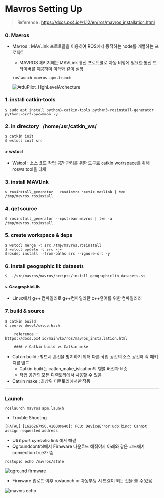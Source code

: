 Mavros Setting Up
============
> Reference : https://docs.px4.io/v1.12/en/ros/mavros_installation.html

### 0. Mavros
- Mavros : MAVLink 프로토콜을 이용하여 ROS에서 동작하는 node를 개발하는 프로젝트
  - MAVROS 패키지에는 MAVLink 통신 프로토콜로 자동 비행에 필요한 통신 드라이버를 제공하며 아래와 같이 실행
  ```
  roslaunch mavros apm.launch
  ```
  
  ![ArduPilot_HighLevelArchecture](https://user-images.githubusercontent.com/108650199/178135862-77c91ac7-af26-43f7-8c6b-3512e88253f4.png)

### 1. install catkin-tools
```
$ sudo apt install python3-catkin-tools python3-rosinstall-generator python3-osrf-pycommon -y
```

### 2. in directory : /home/usr/catkin_ws/
```
$ catkin init
$ wstool init src
```

#### > wstool
- Wstool : 소스 코드 작업 공간 관리를 위한 도구로 catkin workspace를 위해 rosws tool을 대체

### 3. install MAVLInk
```
$ rosinstall_generator --rosdistro noetic mavlink | tee /tmp/mavros.rosinstall
```

### 4. get source
```
$ rosinstall_generator --upstream mavros | tee -a /tmp/mavros.rosinstall
```
### 5. create workspace & deps
```
$ wstool merge -t src /tmp/mavros.rosinstall
$ wstool update -t src -j4
$rosdep install --from-paths src --ignore-src -y
```
### 6. install geographic lib datasets
```
$  ./src/mavros/mavros/scripts/install_geographiclib_datasets.sh
```
#### > GeographicLib
- Linux에서 g++ 컴파일러로 g++컴파일러란 c++언어를 위한 컴파일러러

### 7. build & source
```
$ catkin build
$ source devel/setup.bash
```
        reference : https://docs.px4.io/main/ko/ros/mavros_installation.html
        
        #### > Catkin build vs Catkin make
- Catkin build : 빌드시 혼선을 방지하기 위해 다른 작업 공간의 소스 공간에 각 패키지를 빌드
  - Catkin build는 catkin_make_isloation의 병렬 버전과 비슷
  - 작업 공간의 모든 디렉토리에서 사용할 수 있음
- Catkin make : 최상위 디렉토리에서만 작동
---------
### Launch
```
roslaunch mavros apm.launch
```
+ Trouble Shooting
```
[FATAL] [1626267950.410009640]: FCU: DeviceError:udp:bind: Cannot assign requested address
```
  + USB port symbolic link 에서 해결 
  + Qgroundcontrol에서 Firmware 다운로드 해줘야지 아래와 같은 코드에서 connection true가 뜸
  ```
  rostopic echo /mavros/state
  ```
![qground firmware](https://user-images.githubusercontent.com/108650199/178221057-14f09a1d-4969-4f56-ad0c-35b50cbe63a6.png)

  - Firmware 업로드 이후 roslaunch or 자동부팅 시 연결이 되는 것을 볼 수 있음
  
![mavros echo](https://user-images.githubusercontent.com/108650199/178220517-45145c4e-457c-47bd-9bfe-7409a8a5f098.png)

